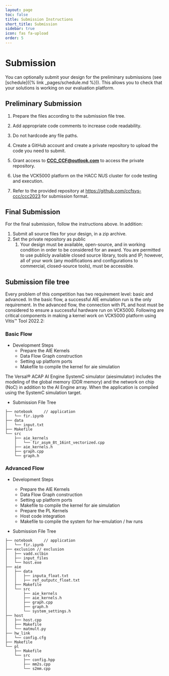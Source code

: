 ```yaml
---
layout: page
toc: false
title: Submission Instructions
short_title: Submission
sidebar: true
icon: fas fa-upload
order: 5
---
```


# Submission
You can optionally submit your design for the preliminary submissions (see [schedule]({% link _pages/schedule.md %})). This allows you to check that your solutions is working on our evaluation platform. 

## Preliminary Submission 

1. Prepare the files according to the submission file tree.
1. Add appropriate code comments to increase code readability.
1. Do not hardcode any file paths. 

1. Create a GitHub account and create a private repository to upload the code you need to submit.

2. Grant access to **CCC_CCF@outlook.com** to access the private repository.

3. Use the VCK5000 platform on the HACC NUS cluster for code testing and execution.

4. Refer to the provided repository at https://github.com/ccfsys-ccc/ccc2023 for submission format.

## Final Submission

For the final submission, follow the instructions above. In addition:

1. Submit all source files for your design, in a zip archive.
1. Set the private repository as public
    1. Your design must be available, open-source, and in working condition in order to be considered for an award. You are permitted to use publicly available closed source library, tools and IP; however, all of your work (any modifications and configurations to commercial, closed-source tools), must be accessible.

## Submission file tree

Every problem of this competition has two requirement level: basic and advanced. 
In the basic flow, a successful AIE emulation run is the only requirement. In the advanced flow, the connection with PL and host must be considered to ensure a successful hardware run on VCK5000. Following are critical components in making a kernel work on VCK5000 platform using Vitis™ Tool 2022.2:

### Basic Flow

- Development Steps
    - Prepare the AIE Kernels
    - Data Flow Graph construction
    - Setting up platform ports
    - Makefile to compile the kernel for aie simulation

The Versal® ACAP AI Engine SystemC simulator (aiesimulator) includes the modeling of the global memory (DDR memory) and the network on chip (NoC) in addition to the AI Engine array. When the application is compiled using the SystemC simulation target.

- Submission File Tree
```
├── notebook     // application
│   └── fir.ipynb
├── data
│   └── input.txt
├── Makefile
└── src
    ├── aie_kernels
    │   └── fir_asym_8t_16int_vectorized.cpp
    ├── aie_kernels.h
    ├── graph.cpp
    └── graph.h
```

### Advanced Flow

- Development Steps

    - Prepare the AIE Kernels
    - Data Flow Graph construction
    - Setting up platform ports
    - Makefile to compile the kernel for aie simulation
    - Prepare the PL Kernels
    - Host code integration
    - Makefile to compile the system for hw-emulation / hw runs

- Submission File Tree

```
├── notebook     // application
│   └── fir.ipynb
├── exclusion // exclusion
│   ├── vadd.xclbin
│   ├── input_files
│   └── host.exe
├── aie
│   ├── data
│   │   ├── inputa_float.txt
│   │   ├── ref_outputc_float.txt
│   ├── Makefile
│   └── src
│       ├── aie_kernels
│       ├── aie_kernels.h
│       ├── graph.cpp
│       ├── graph.h
│       └── system_settings.h
├── host
│   ├── host.cpp
│   ├── Makefile
│   └── matmult.py
├── hw_link
│   └── config.cfg
├── Makefile
└── pl
    ├── Makefile
    └── src
        ├── config.hpp
        ├── mm2s.cpp
        └── s2mm.cpp
```


